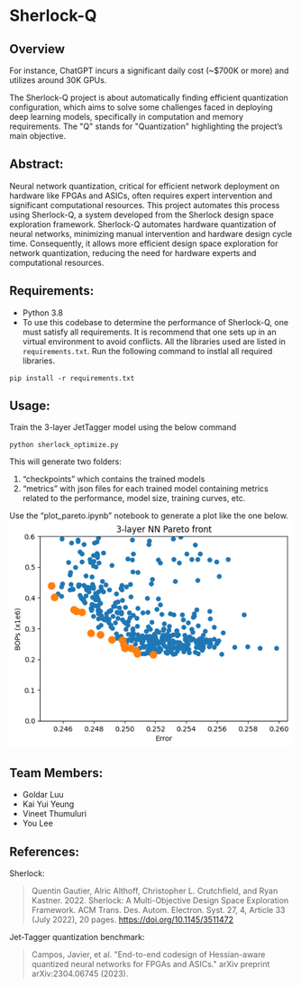 # Sherlock-Q 


## Overview  
For instance, ChatGPT incurs a significant daily cost (~$700K or more) and utilizes around 30K GPUs.

The Sherlock-Q project is about automatically finding efficient quantization configuration, which aims to solve some challenges faced in deploying deep learning models, specifically in computation and memory requirements. The "Q" stands for "Quantization" highlighting the project’s main objective.


## Abstract:
Neural network quantization, critical for efficient network deployment on hardware like FPGAs and ASICs, often requires expert intervention and significant computational resources. This project automates this process using Sherlock-Q, a system developed from the Sherlock design space exploration framework. Sherlock-Q automates hardware quantization of neural networks, minimizing manual intervention and hardware design cycle time. Consequently, it allows more efficient design space exploration for network quantization, reducing the need for hardware experts and computational resources.




## Requirements:
- Python 3.8
- To use this codebase to determine the performance of Sherlock-Q, one must satisfy all requirements. It is recommend that one sets up in an virtual environment to avoid conflicts. All the libraries used are listed in ```requirements.txt```. Run the following command to instlal all required libraries. 

```
pip install -r requirements.txt
```

## Usage: 

Train the 3-layer JetTagger model using the below command

```
python sherlock_optimize.py
```

This will generate two folders:

 1. “checkpoints” which contains the trained models
 2. “metrics” with json files for each trained model containing metrics related to the performance, model size, training curves, etc.


Use the “plot_pareto.ipynb” notebook to generate a plot like the one below.
![alt text](images/pareto_front.png)


## Team Members:
- Goldar Luu
- Kai Yui Yeung
- Vineet Thumuluri
- You Lee

## References: 

Sherlock: 

>Quentin Gautier, Alric Althoff, Christopher L. Crutchfield, and Ryan Kastner. 2022. Sherlock: A Multi-Objective Design Space Exploration Framework. ACM Trans. Des. Autom. Electron. Syst. 27, 4, Article 33 (July 2022), 20 pages. https://doi.org/10.1145/3511472


Jet-Tagger quantization benchmark:
> Campos, Javier, et al. "End-to-end codesign of Hessian-aware quantized neural networks for FPGAs and ASICs." arXiv preprint arXiv:2304.06745 (2023).









